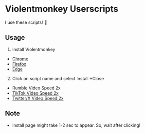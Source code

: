 # Violentmonkey Userscripts
I use these scripts! 👀

## Usage
1. Install Violentmonkey
- [Chrome](https://chromewebstore.google.com/detail/violentmonkey/jinjaccalgkegednnccohejagnlnfdag)
- [Firefox](https://addons.mozilla.org/en-US/firefox/addon/violentmonkey/)
- [Edge](https://microsoftedge.microsoft.com/addons/detail/violentmonkey/eeagobfjdenkkddmbclomhiblgggliao)

2. Click on script name and select Install +Close
- [Rumble Video Speed 2x](https://raw.githubusercontent.com/fahim-ahmed05/violentmonkey-userscripts/main/rumbleVideoSpeed2x.user.js)
- [TikTok Video Speed 2x](https://raw.githubusercontent.com/fahim-ahmed05/violentmonkey-userscripts/main/tiktokVideoSpeed2x.user.js)
- [Twitter/X Video Speed 2x](https://raw.githubusercontent.com/fahim-ahmed05/violentmonkey-userscripts/main/twitterVideoSpeed2x.user.js)

## Note
- Install page might take 1-2 sec to appear. So, wait after clicking!